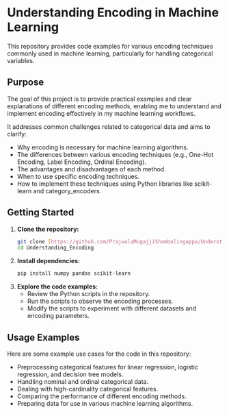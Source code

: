 # Understanding Encoding in Machine Learning

This repository provides code examples for various encoding techniques commonly used in machine learning, particularly for handling categorical variables.

## Purpose

The goal of this project is to provide practical examples and clear explanations of different encoding methods, enabling me to understand and implement encoding effectively in my machine learning workflows. 

It addresses common challenges related to categorical data and aims to clarify:

* Why encoding is necessary for machine learning algorithms.
* The differences between various encoding techniques (e.g., One-Hot Encoding, Label Encoding, Ordinal Encoding).
* The advantages and disadvantages of each method.
* When to use specific encoding techniques.
* How to implement these techniques using Python libraries like scikit-learn and category_encoders.

## Getting Started

1.  **Clone the repository:**
    ```bash
    git clone [https://github.com/PrajwalaMugajjiShambulingappa/Understanding_Encoding.git](https://www.google.com/search?q=https://github.com/PrajwalaMugajjiShambulingappa/Understanding_Encoding.git)
    cd Understanding_Encoding
    ```
2.  **Install dependencies:**
    ```bash
    pip install numpy pandas scikit-learn
    ```
3.  **Explore the code examples:**
    * Review the Python scripts in the repository.
    * Run the scripts to observe the encoding processes.
    * Modify the scripts to experiment with different datasets and encoding parameters.

## Usage Examples

Here are some example use cases for the code in this repository:

* Preprocessing categorical features for linear regression, logistic regression, and decision tree models.
* Handling nominal and ordinal categorical data.
* Dealing with high-cardinality categorical features.
* Comparing the performance of different encoding methods.
* Preparing data for use in various machine learning algorithms.

